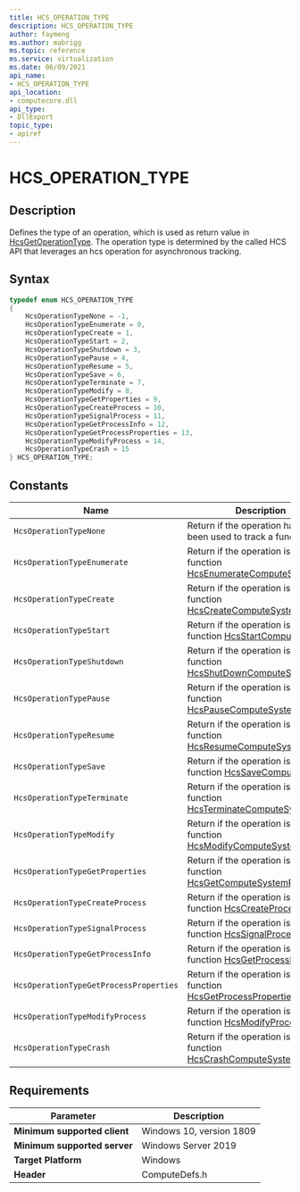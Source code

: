 ```yaml
---
title: HCS_OPERATION_TYPE
description: HCS_OPERATION_TYPE
author: faymeng
ms.author: mabrigg
ms.topic: reference
ms.service: virtualization
ms.date: 06/09/2021
api_name:
- HCS_OPERATION_TYPE
api_location:
- computecore.dll
api_type:
- DllExport
topic_type: 
- apiref
---
```

# HCS_OPERATION_TYPE

## Description

Defines the type of an operation, which is used as return value in [HcsGetOperationType](./HcsGetOperationType.md). The operation type is determined by the called HCS API that leverages an hcs operation for asynchronous tracking.

## Syntax

```cpp
typedef enum HCS_OPERATION_TYPE
{
    HcsOperationTypeNone = -1,
    HcsOperationTypeEnumerate = 0,
    HcsOperationTypeCreate = 1,
    HcsOperationTypeStart = 2,
    HcsOperationTypeShutdown = 3,
    HcsOperationTypePause = 4,
    HcsOperationTypeResume = 5,
    HcsOperationTypeSave = 6,
    HcsOperationTypeTerminate = 7,
    HcsOperationTypeModify = 8,
    HcsOperationTypeGetProperties = 9,
    HcsOperationTypeCreateProcess = 10,
    HcsOperationTypeSignalProcess = 11,
    HcsOperationTypeGetProcessInfo = 12,
    HcsOperationTypeGetProcessProperties = 13,
    HcsOperationTypeModifyProcess = 14,
    HcsOperationTypeCrash = 15
} HCS_OPERATION_TYPE;
```

## Constants

|Name|Description|
|---|---|
|`HcsOperationTypeNone`|Return if the operation has not yet been used to track a function call.|
|`HcsOperationTypeEnumerate`|Return if the operation is tracking function [HcsEnumerateComputeSystems](./HcsEnumerateComputeSystems.md).|
|`HcsOperationTypeCreate`|Return if the operation is tracking function [HcsCreateComputeSystem](./HcsCreateComputeSystem.md).|
|`HcsOperationTypeStart`|Return if the operation is tracking function [HcsStartComputeSystem](./HcsStartComputeSystem.md).|
|`HcsOperationTypeShutdown`|Return if the operation is tracking function [HcsShutDownComputeSystem](./HcsShutDownComputeSystem.md).|
|`HcsOperationTypePause`|Return if the operation is tracking function [HcsPauseComputeSystem](./HcsPauseComputeSystem.md).|
|`HcsOperationTypeResume`|Return if the operation is tracking function [HcsResumeComputeSystem](./HcsResumeComputeSystem.md).|
|`HcsOperationTypeSave`|Return if the operation is tracking function [HcsSaveComputeSystem](./HcsSaveComputeSystem.md).|
|`HcsOperationTypeTerminate`|Return if the operation is tracking function [HcsTerminateComputeSystem](./HcsTerminateComputeSystem.md).|
|`HcsOperationTypeModify`|Return if the operation is tracking function [HcsModifyComputeSystem](./HcsModifyComputeSystem.md).|
|`HcsOperationTypeGetProperties`|Return if the operation is tracking function [HcsGetComputeSystemProperties](./HcsGetComputeSystemProperties.md).|
|`HcsOperationTypeCreateProcess`|Return if the operation is tracking function [HcsCreateProcess](./HcsCreateProcess.md).|
|`HcsOperationTypeSignalProcess`|Return if the operation is tracking function [HcsSignalProcess](./HcsSignalProcess.md).|
|`HcsOperationTypeGetProcessInfo`|Return if the operation is tracking function [HcsGetProcessInfo](./HcsGetProcessInfo.md).|
|`HcsOperationTypeGetProcessProperties`|Return if the operation is tracking function [HcsGetProcessProperties](./HcsGetProcessProperties.md).|
|`HcsOperationTypeModifyProcess`|Return if the operation is tracking function [HcsModifyProcess](./HcsModifyProcess.md).|
|`HcsOperationTypeCrash`|Return if the operation is tracking function [HcsCrashComputeSystem](./HcsCrashComputeSystem.md).|

## Requirements

|Parameter|Description|
|---|---|
| **Minimum supported client** | Windows 10, version 1809 |
| **Minimum supported server** | Windows Server 2019 |
| **Target Platform** | Windows |
| **Header** | ComputeDefs.h |
